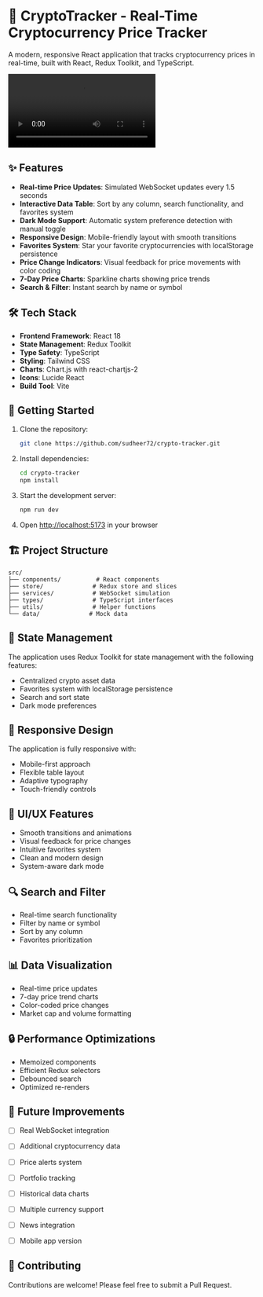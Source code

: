 # 🚀 CryptoTracker - Real-Time Cryptocurrency Price Tracker

A modern, responsive React application that tracks cryptocurrency prices in real-time, built with React, Redux Toolkit, and TypeScript.

![CryptoTracker Demo](Video.mp4)
## ✨ Features

- **Real-time Price Updates**: Simulated WebSocket updates every 1.5 seconds
- **Interactive Data Table**: Sort by any column, search functionality, and favorites system
- **Dark Mode Support**: Automatic system preference detection with manual toggle
- **Responsive Design**: Mobile-friendly layout with smooth transitions
- **Favorites System**: Star your favorite cryptocurrencies with localStorage persistence
- **Price Change Indicators**: Visual feedback for price movements with color coding
- **7-Day Price Charts**: Sparkline charts showing price trends
- **Search & Filter**: Instant search by name or symbol

## 🛠️ Tech Stack

- **Frontend Framework**: React 18
- **State Management**: Redux Toolkit
- **Type Safety**: TypeScript
- **Styling**: Tailwind CSS
- **Charts**: Chart.js with react-chartjs-2
- **Icons**: Lucide React
- **Build Tool**: Vite

## 🚀 Getting Started

1. Clone the repository:
   ```bash
   git clone https://github.com/sudheer72/crypto-tracker.git
   ```

2. Install dependencies:
   ```bash
   cd crypto-tracker
   npm install
   ```

3. Start the development server:
   ```bash
   npm run dev
   ```

4. Open [http://localhost:5173](http://localhost:5173) in your browser

## 🏗️ Project Structure

```
src/
├── components/          # React components
├── store/              # Redux store and slices
├── services/           # WebSocket simulation
├── types/              # TypeScript interfaces
├── utils/              # Helper functions
└── data/              # Mock data
```

## 🔄 State Management

The application uses Redux Toolkit for state management with the following features:

- Centralized crypto asset data
- Favorites system with localStorage persistence
- Search and sort state
- Dark mode preferences

## 📱 Responsive Design

The application is fully responsive with:
- Mobile-first approach
- Flexible table layout
- Adaptive typography
- Touch-friendly controls

## 🎨 UI/UX Features

- Smooth transitions and animations
- Visual feedback for price changes
- Intuitive favorites system
- Clean and modern design
- System-aware dark mode

## 🔍 Search and Filter

- Real-time search functionality
- Filter by name or symbol
- Sort by any column
- Favorites prioritization

## 📊 Data Visualization

- Real-time price updates
- 7-day price trend charts
- Color-coded price changes
- Market cap and volume formatting

## 🔒 Performance Optimizations

- Memoized components
- Efficient Redux selectors
- Debounced search
- Optimized re-renders

## 📝 Future Improvements

- [ ] Real WebSocket integration
- [ ] Additional cryptocurrency data
- [ ] Price alerts system
- [ ] Portfolio tracking
- [ ] Historical data charts
- [ ] Multiple currency support
- [ ] News integration
- [ ] Mobile app version


## 🤝 Contributing

Contributions are welcome! Please feel free to submit a Pull Request.